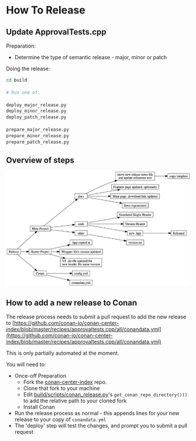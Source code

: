 <a id="top"></a>
# How To Release

## Update ApprovalTests.cpp

Preparation:

- Determine the type of semantic release - major, minor or patch 

Doing the release:

```bash
cd build

# Run one of:

deploy_major_release.py
deploy_minor_release.py
deploy_patch_release.py

prepare_major_release.py
prepare_minor_release.py
prepare_patch_release.py
```

## Overview of steps

![Description](../doc/images/release_files_mindmap.png)

## How to add a new release to Conan

The release process needs to submit a pull request to add the new release to [https://github.com/conan-io/conan-center-index/blob/master/recipes/approvaltests.cpp/all/conandata.yml](https://github.com/conan-io/conan-center-index/blob/master/recipes/approvaltests.cpp/all/conandata.yml)

This is only partially automated at the moment.

You will need to:

* Once-off Preparation
    * Fork the [conan-center-index](https://github.com/conan-io/conan-center-index/) repo.
    * Clone that fork to your machine
    * Edit [build/scripts/conan_release.py](/build/scripts/conan_release.py)'s `get_conan_repo_directory()()` to add the relative path to your cloned fork
    * Install Conan
* Run the release process as normal - this appends lines for your new release to your copy of `conandata.yml`
* The 'deploy' step will test the changes, and prompt you to submit a pull request

